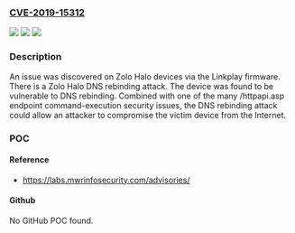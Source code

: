 ### [CVE-2019-15312](https://cve.mitre.org/cgi-bin/cvename.cgi?name=CVE-2019-15312)
![](https://img.shields.io/static/v1?label=Product&message=n%2Fa&color=blue)
![](https://img.shields.io/static/v1?label=Version&message=n%2Fa&color=blue)
![](https://img.shields.io/static/v1?label=Vulnerability&message=n%2Fa&color=brighgreen)

### Description

An issue was discovered on Zolo Halo devices via the Linkplay firmware. There is a Zolo Halo DNS rebinding attack. The device was found to be vulnerable to DNS rebinding. Combined with one of the many /httpapi.asp endpoint command-execution security issues, the DNS rebinding attack could allow an attacker to compromise the victim device from the Internet.

### POC

#### Reference
- https://labs.mwrinfosecurity.com/advisories/

#### Github
No GitHub POC found.

